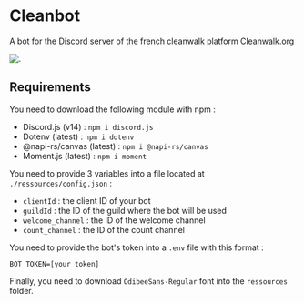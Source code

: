 # Cleanbot
A bot for the [Discord server](https://discord.gg/S7ADp8AEYA) of the french cleanwalk platform [Cleanwalk.org](https://cleanwalk.org)

![.](https://i.imgur.com/qtd1Ry1.png)

## Requirements

You need to download the following module with npm :
- Discord.js (v14) : `npm i discord.js`
- Dotenv (latest) : `npm i dotenv`
- @napi-rs/canvas (latest) : `npm i @napi-rs/canvas`
- Moment.js (latest) : `npm i moment`

You need to provide 3 variables into a file located at `./ressources/config.json` :
- `clientId` : the client ID of your bot
- `guildId` : the ID of the guild where the bot will be used
- `welcome_channel` : the ID of the welcome channel
- `count_channel` : the ID of the count channel

You need to provide the bot's token into a `.env` file with this format : 

`BOT_TOKEN=[your_token]`

Finally, you need to download `OdibeeSans-Regular` font into the `ressources` folder.